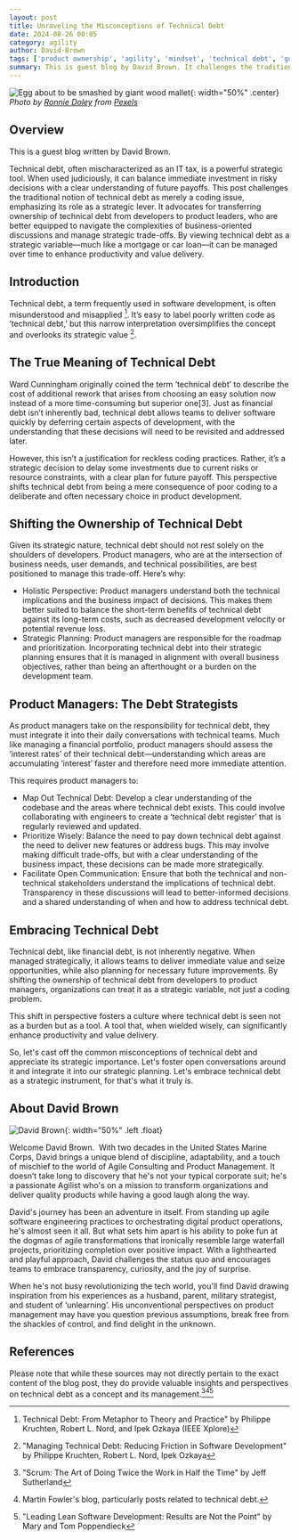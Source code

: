 ```yaml
---
layout: post
title: Unraveling the Misconceptions of Technical Debt
date: 2024-08-26 00:05
category: agility
author: David-Brown
tags: ['product ownership', 'agility', 'mindset', 'technical debt', 'guest blog']
summary: This is guest blog by David Brown. It challenges the traditional notion of technical debt, emphasizing its importance as a strategic lever rather than a simple coding issue.
---
```


![Egg about to be smashed by giant wood mallet](/assets/img/posts/2023/07/pexels-ronnie-doley-12321717.jpg){: width="50%" .center}
_Photo by [Ronnie Doley](https://www.pexels.com/photo/scaffolding-over-golden-buddha-statue-12321717) from [Pexels](https://www.pexels.com)_

## Overview ##

This is a guest blog written by David Brown.

Technical debt, often mischaracterized as an IT tax, is a powerful strategic tool. When used judiciously, it can balance immediate investment in risky decisions with a clear understanding of future payoffs. This post challenges the traditional notion of technical debt as merely a coding issue, emphasizing its role as a strategic lever. It advocates for transferring ownership of technical debt from developers to product leaders, who are better equipped to navigate the complexities of business-oriented discussions and manage strategic trade-offs. By viewing technical debt as a strategic variable—much like a mortgage or car loan—it can be managed over time to enhance productivity and value delivery.

## Introduction ##

Technical debt, a term frequently used in software development, is often misunderstood and misapplied [^1]. It’s easy to label poorly written code as ‘technical debt,’ but this narrow interpretation oversimplifies the concept and overlooks its strategic value [^2].

## The True Meaning of Technical Debt ##

Ward Cunningham originally coined the term ‘technical debt’ to describe the cost of additional rework that arises from choosing an easy solution now instead of a more time-consuming but superior one[3]. Just as financial debt isn’t inherently bad, technical debt allows teams to deliver software quickly by deferring certain aspects of development, with the understanding that these decisions will need to be revisited and addressed later.

However, this isn’t a justification for reckless coding practices. Rather, it’s a strategic decision to delay some investments due to current risks or resource constraints, with a clear plan for future payoff. This perspective shifts technical debt from being a mere consequence of poor coding to a deliberate and often necessary choice in product development.

## Shifting the Ownership of Technical Debt ##

Given its strategic nature, technical debt should not rest solely on the shoulders of developers. Product managers, who are at the intersection of business needs, user demands, and technical possibilities, are best positioned to manage this trade-off. Here’s why:

* Holistic Perspective: Product managers understand both the technical implications and the business impact of decisions. This makes them better suited to balance the short-term benefits of technical debt against its long-term costs, such as decreased development velocity or potential revenue loss.
* Strategic Planning: Product managers are responsible for the roadmap and prioritization. Incorporating technical debt into their strategic planning ensures that it is managed in alignment with overall business objectives, rather than being an afterthought or a burden on the development team.

## Product Managers: The Debt Strategists ##

As product managers take on the responsibility for technical debt, they must integrate it into their daily conversations with technical teams. Much like managing a financial portfolio, product managers should assess the ‘interest rates’ of their technical debt—understanding which areas are accumulating ‘interest’ faster and therefore need more immediate attention.

This requires product managers to:

* Map Out Technical Debt: Develop a clear understanding of the codebase and the areas where technical debt exists. This could involve collaborating with engineers to create a ‘technical debt register’ that is regularly reviewed and updated.
* Prioritize Wisely: Balance the need to pay down technical debt against the need to deliver new features or address bugs. This may involve making difficult trade-offs, but with a clear understanding of the business impact, these decisions can be made more strategically.
* Facilitate Open Communication: Ensure that both the technical and non-technical stakeholders understand the implications of technical debt. Transparency in these discussions will lead to better-informed decisions and a shared understanding of when and how to address technical debt.

## Embracing Technical Debt ##

Technical debt, like financial debt, is not inherently negative. When managed strategically, it allows teams to deliver immediate value and seize opportunities, while also planning for necessary future improvements. By shifting the ownership of technical debt from developers to product managers, organizations can treat it as a strategic variable, not just a coding problem.

This shift in perspective fosters a culture where technical debt is seen not as a burden but as a tool. A tool that, when wielded wisely, can significantly enhance productivity and value delivery.

So, let's cast off the common misconceptions of technical debt and appreciate its strategic importance. Let's foster open conversations around it and integrate it into our strategic planning. Let's embrace technical debt as a strategic instrument, for that's what it truly is.

## About David Brown ##

![David Brown](/assets/img/posts/2023/07/DavidBrown.jpg){: width="50%" .left .float}

Welcome David Brown.  With two decades in the United States Marine Corps, David brings a unique blend of discipline, adaptability, and a touch of mischief to the world of Agile Consulting and Product Management. It doesn’t take long to discovery that he's not your typical corporate suit; he's a passionate Agilist who's on a mission to transform organizations and deliver quality products while having a good laugh along the way.

David's journey has been an adventure in itself. From standing up agile software engineering practices to orchestrating digital product operations, he's almost seen it all. But what sets him apart is his ability to poke fun at the dogmas of agile transformations that ironically resemble large waterfall projects, prioritizing completion over positive impact. With a lighthearted and playful approach, David challenges the status quo and encourages teams to embrace transparency, curiosity, and the joy of surprise.

When he's not busy revolutionizing the tech world, you'll find David drawing inspiration from his experiences as a husband, parent, military strategist, and student of ‘unlearning’. His unconventional perspectives on product management may have you question previous assumptions, break free from the shackles of control, and find delight in the unknown.

## References ##

Please note that while these sources may not directly pertain to the exact content of the blog post, they do provide valuable insights and perspectives on technical debt as a concept and its management.[^4][^5][^6]

[^1]: Technical Debt: From Metaphor to Theory and Practice" by Philippe Kruchten, Robert L. Nord, and Ipek Ozkaya (IEEE Xplore)
[^2]: "Managing Technical Debt: Reducing Friction in Software Development" by Philippe Kruchten, Robert L. Nord, Ipek Ozkaya
[^3]: "Ward Explains Debt Metaphor" by Ward Cunningham, YouTube video, 2009.
[^4]: "Scrum: The Art of Doing Twice the Work in Half the Time" by Jeff Sutherland
[^5]: Martin Fowler's blog, particularly posts related to technical debt.
[^6]: "Leading Lean Software Development: Results are Not the Point" by Mary and Tom Poppendieck